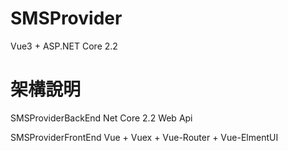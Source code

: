 # SMSProvider
Vue3  + ASP.NET Core 2.2 

# 架構說明
SMSProviderBackEnd Net Core 2.2 Web Api

SMSProviderFrontEnd Vue + Vuex + Vue-Router + Vue-ElmentUI
